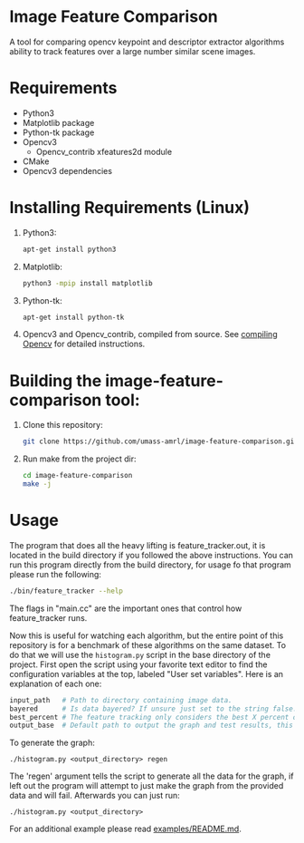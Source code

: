 # Image Feature Comparison
A tool for comparing opencv keypoint and descriptor extractor algorithms ability to track features over a large number similar scene images.

# Requirements
- Python3
- Matplotlib package
- Python-tk package
- Opencv3
   - Opencv_contrib xfeatures2d module
- CMake
- Opencv3 dependencies

# Installing Requirements (Linux)
1. Python3:
   ```bash
   apt-get install python3
   ```
1. Matplotlib:
   ```bash
   python3 -mpip install matplotlib
   ```
1. Python-tk:
   ```bash
   apt-get install python-tk
   ```
1. Opencv3 and Opencv_contrib, compiled from source. See [compiling Opencv](opencv.md) for detailed instructions.

# Building the image-feature-comparison tool:

1. Clone this repository:
   ```bash
   git clone https://github.com/umass-amrl/image-feature-comparison.git
   ```
1. Run make from the project dir:
   ```bash
   cd image-feature-comparison
   make -j
   ```

# Usage

The program that does all the heavy lifting is feature_tracker.out, it is located in the build directory if you followed the above instructions. You can run this program directly from the build directory, for usage fo that program please run the following:

```bash
./bin/feature_tracker --help
```

The flags in "main.cc" are the important ones that control how feature_tracker runs.

Now this is useful for watching each algorithm, but the entire point of this repository is for a benchmark of these algorithms on the same dataset. To do that we will use the ```histogram.py``` script in the base directory of the project. First open the script using your favorite text editor to find the configuration variables at the top, labeled "User set variables". Here is an explanation of each one:

```python
input_path   # Path to directory containing image data.
bayered      # Is data bayered? If unsure just set to the string false.
best_percent # The feature tracking only considers the best X percent of matches. 0.3 (30%) or lower works well.
output_base  # Default path to output the graph and test results, this is a folder and also the name of your graph.
```

To generate the graph:

```
./histogram.py <output_directory> regen
```

The 'regen' argument tells the script to generate all the data for the graph, if left out the program will attempt to just make the graph from the provided data and will fail. Afterwards you can just run:

```
./histogram.py <output_directory>
```

For an additional example please read [examples/README.md](https://github.com/umass-amrl/image-feature-comparison/tree/master/examples).
